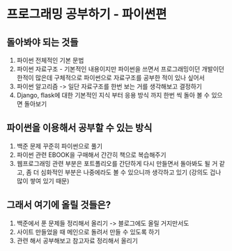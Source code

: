 # 프로그래밍 공부하기 - 파이썬편

## 돌아봐야 되는 것들

1. 파이썬 전체적인 기본 문법
2. 파이썬 자료구조 - 기본적인 내용이지만 파이썬을 쓰면서 프로그래밍이던 개발이던 한적이 많은데 구체적으로 파이썬으로 자료구조를 공부한 적이 있나 싶어서 
3. 파이썬 알고리즘 -> 일단 자료구조를 한번 보는 거를 생각해보고 결정하기
4. Django, flask에 대한 기본적인 지식 부터 응용 방식 까지 한번 씩 돌아 볼 수 있으면 돌아보기 

## 파이썬을 이용해서 공부할 수 있는 방식

1. 백준 문제 꾸준히 파이썬으로 풀기
2. 파이썬 관련 EBOOK을 구매해서 간간히 책으로 복습해주기
3. 웹프로그래밍 관련 부분은 포트폴리오를 간단하게 다시 만들면서 돌아봐도 될 거 같고, 좀 더 심화적인 부분은 나중에라도 볼 수 있으니까 생각하고 있기 (강의도 겁나 많이 쌓여 있기 때문)

## 그래서 여기에 올릴 것들은? 
1. 백준에서 푼 문제들 정리해서 올리기 -> 블로그에도 올릴 거지만서도
2. 사이트 만들었을 때 메인으로 돌려서 만들 수 있도록 하기
3. 관련 해서 공부해보고 참고자료 정리해서 올리기